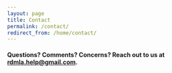 ```yaml
---
layout: page
title: Contact
permalink: /contact/
redirect_from: /home/contact/
---
```


#### Questions? Comments? Concerns? Reach out to us at rdmla.help@gmail.com.
